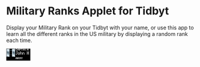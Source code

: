 # Military Ranks Applet for Tidbyt

Display your Military Rank on your Tidbyt with your name, or use this app to learn all the different ranks in the US military by displaying a random rank each time.

![Military Ranks Applet for Tidbyt](military_ranks.webp)

